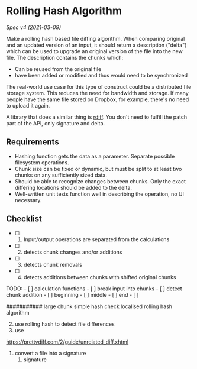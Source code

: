 # Rolling Hash Algorithm
_Spec v4 (2021-03-09)_

Make a rolling hash based file diffing algorithm. When comparing original and an updated version of an input, it should return a description ("delta") which can be used to upgrade an original version of the file into the new file. The description contains the chunks which:
- Can be reused from the original file
- have been added or modified and thus would need to be synchronized

The real-world use case for this type of construct could be a distributed file storage system. This reduces the need for bandwidth and storage. If many people have the same file stored on Dropbox, for example, there's no need to upload it again.

A library that does a similar thing is [rdiff](https://linux.die.net/man/1/rdiff). You don't need to fulfill the patch part of the API, only signature and delta.

## Requirements
- Hashing function gets the data as a parameter. Separate possible filesystem operations.
- Chunk size can be fixed or dynamic, but must be split to at least two chunks on any sufficiently sized data.
- Should be able to recognize changes between chunks. Only the exact differing locations should be added to the delta.
- Well-written unit tests function well in describing the operation, no UI necessary.

## Checklist
- [ ] 1. Input/output operations are separated from the calculations
- [ ] 2. detects chunk changes and/or additions
- [ ] 3. detects chunk removals
- [ ] 4. detects additions between chunks with shifted original chunks



TODO:
    - [ ] calculation functions
    - [ ] break input into chunks
    - [ ] detect chunk addition
      - [ ] beginning
      - [ ] middle
      - [ ] end
    - [ ] 




########### 
large chunk simple hash check
localised rolling hash algorithm


2. use rolling hash to detect file differences
3. use 


https://prettydiff.com/2/guide/unrelated_diff.xhtml


1. convert a file into a signature
   1. signature 
  